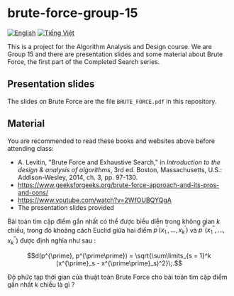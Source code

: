 # brute-force-group-15
[![English](https://img.shields.io/badge/en-English-red.svg)](https://github.com/hnthap/brute-force-group-15/blob/master/README.md)
[![Tiếng Việt](https://img.shields.io/badge/vi-Tiếng_Việt-blue.svg)](https://github.com/hnthap/brute-force-group-15/blob/master/README.vi.md)

This is a project for the Algorithm Analysis and Design course. We are Group 
15 and there are presentation slides and some material about Brute Force, the
first part of the Completed Search series.

## Presentation slides

The slides on Brute Force are the file `BRUTE_FORCE.pdf` in this repository.

## Material

You are recommended to read these books and websites above before attending 
class:

* A. Levitin, "Brute Force and Exhaustive Search," in <em>Introduction to the
design & analysis of algorithms</em>, 3rd ed. Boston, Massachusetts, U.S.: 
Addison-Wesley, 2014, ch. 3, pp. 97-130.
* https://www.geeksforgeeks.org/brute-force-approach-and-its-pros-and-cons/
* https://www.youtube.com/watch?v=2WfOUBQYQgA
* The presentation slides provided

Bài toán tìm cặp điểm gần nhất có thể được biểu diễn trong không gian $k$
chiều, trong đó khoảng cách Euclid giữa hai điểm $p^{\prime}(x^{\prime} _1, ..., x^{\prime} _k)$ và
$p^{\prime\prime}(x^{\prime\prime}_1, ..., x^{\prime\prime}_k)$ được định nghĩa như sau :

$$d(p^{\prime}, p^{\prime\prime}) = \sqrt{\sum\limits_{s = 1}^k (x^{\prime}_s - x^{\prime\prime}_s)^2}\;.$$

Độ phức tạp thời gian của thuật toán Brute Force cho bài toán tìm cặp điểm gần nhất $k$ chiều là gì ?
